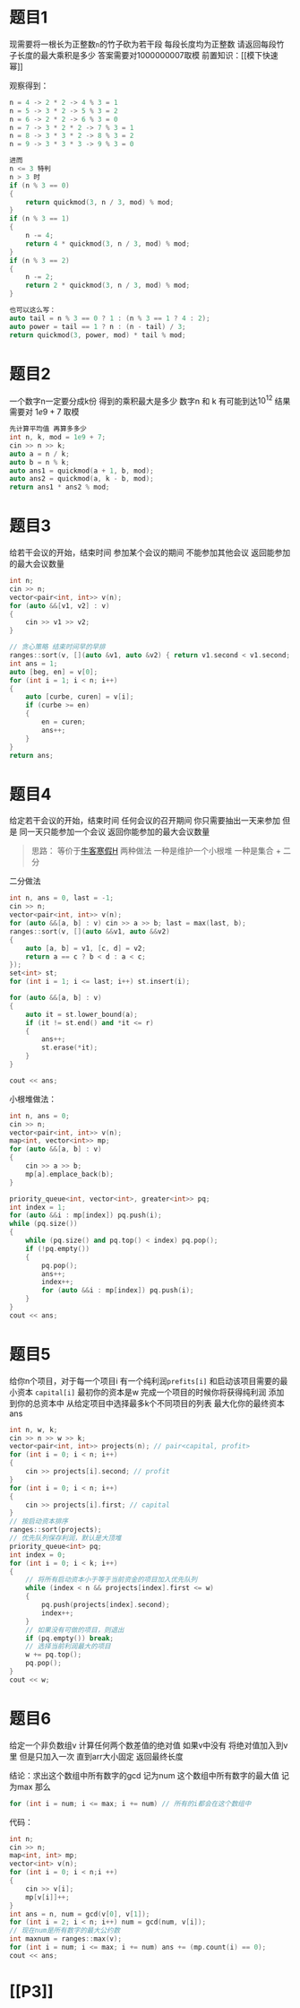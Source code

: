 # 题目1
现需要将一根长为正整数`n`的竹子砍为若干段
每段长度均为正整数
请返回每段竹子长度的最大乘积是多少
答案需要对1000000007取模
前置知识：[[模下快速幂]]  

观察得到：
```cpp
n = 4 -> 2 * 2 -> 4 % 3 = 1
n = 5 -> 3 * 2 -> 5 % 3 = 2
n = 6 -> 2 * 2 -> 6 % 3 = 0
n = 7 -> 3 * 2 * 2 -> 7 % 3 = 1
n = 8 -> 3 * 3 * 2 -> 8 % 3 = 2
n = 9 -> 3 * 3 * 3 -> 9 % 3 = 0

进而
n <= 3 特判
n > 3 时
if (n % 3 == 0)
{
	return quickmod(3, n / 3, mod) % mod;
}
if (n % 3 == 1)
{
	n -= 4;
	return 4 * quickmod(3, n / 3, mod) % mod;
}
if (n % 3 == 2)
{
	n -= 2;
	return 2 * quickmod(3, n / 3, mod) % mod;
}

也可以这么写：
auto tail = n % 3 == 0 ? 1 : (n % 3 == 1 ? 4 : 2);
auto power = tail == 1 ? n : (n - tail) / 3;
return quickmod(3, power, mod) * tail % mod;
```
# 题目2
一个数字n一定要分成k份 得到的乘积最大是多少
数字n 和 k 有可能到达${10}^{12}$ 
结果需要对 $1e9 + 7$ 取模

```cpp
先计算平均值 再算多多少
int n, k, mod = 1e9 + 7;
cin >> n >> k;
auto a = n / k;
auto b = n % k;
auto ans1 = quickmod(a + 1, b, mod);
auto ans2 = quickmod(a, k - b, mod);
return ans1 * ans2 % mod;
```

# 题目3
给若干会议的开始，结束时间
参加某个会议的期间 不能参加其他会议
返回能参加的最大会议数量
```cpp
int n;
cin >> n;
vector<pair<int, int>> v(n);
for (auto &&[v1, v2] : v)
{
	cin >> v1 >> v2;
}

// 贪心策略 结束时间早的早排
ranges::sort(v, [](auto &v1, auto &v2) { return v1.second < v1.second; });
int ans = 1;
auto [beg, en] = v[0];
for (int i = 1; i < n; i++)
{
	auto [curbe, curen] = v[i];
	if (curbe >= en)
	{
		en = curen;
		ans++;
	}
}
return ans;
```
# 题目4
给定若干会议的开始，结束时间
任何会议的召开期间 你只需要抽出一天来参加
但是 同一天只能参加一个会议
返回你能参加的最大会议数量

> 思路：
> 等价于[牛客寒假H](https://ac.nowcoder.com/acm/contest/95323/H)
> 两种做法 一种是维护一个小根堆 一种是集合 + 二分

二分做法
```cpp
int n, ans = 0, last = -1;
cin >> n;
vector<pair<int, int>> v(n);
for (auto &&[a, b] : v) cin >> a >> b; last = max(last, b);
ranges::sort(v, [](auto &&v1, auto &&v2)
{
	auto [a, b] = v1, [c, d] = v2;
	return a == c ? b < d : a < c;	
});
set<int> st;
for (int i = 1; i <= last; i++) st.insert(i);

for (auto &&[a, b] : v)
{
	auto it = st.lower_bound(a);
	if (it != st.end() and *it <= r)
	{
		ans++;
		st.erase(*it);
	}
}

cout << ans;
```
小根堆做法：
```cpp
int n, ans = 0;
cin >> n;
vector<pair<int, int>> v(n);
map<int, vector<int>> mp;
for (auto &&[a, b] : v) 
{
	cin >> a >> b;
	mp[a].emplace_back(b);
}

priority_queue<int, vector<int>, greater<int>> pq;
int index = 1;
for (auto &&i : mp[index]) pq.push(i);
while (pq.size())
{
	while (pq.size() and pq.top() < index) pq.pop();
	if (!pq.empty()) 
	{
		pq.pop();
		ans++;
		index++;
		for (auto &&i : mp[index]) pq.push(i);
	}
}
cout << ans;
```

# 题目5 
给你n个项目，对于每一个项目i
有一个纯利润`prefits[i]` 和启动该项目需要的最小资本 `capital[i]` 
最初你的资本是w 完成一个项目的时候你将获得纯利润 添加到你的总资本中
从给定项目中选择最多k个不同项目的列表 最大化你的最终资本ans

```cpp
int n, w, k; 
cin >> n >> w >> k; 
vector<pair<int, int>> projects(n); // pair<capital, profit> 
for (int i = 0; i < n; i++) 
{ 
	cin >> projects[i].second; // profit 
} 
for (int i = 0; i < n; i++) 
{
	cin >> projects[i].first; // capital 
} 
// 按启动资本排序
ranges::sort(projects);
// 优先队列保存利润，默认是大顶堆 
priority_queue<int> pq; 
int index = 0; 
for (int i = 0; i < k; i++) 
{ 
	// 将所有启动资本小于等于当前资金的项目加入优先队列 
	while (index < n && projects[index].first <= w) 
	{ 
		pq.push(projects[index].second); 
		index++; 
	} 
	// 如果没有可做的项目，则退出 
	if (pq.empty()) break; 
	// 选择当前利润最大的项目 
	w += pq.top(); 
	pq.pop(); 
} 
cout << w;
```

# 题目6
给定一个非负数组v 计算任何两个数差值的绝对值 
如果v中没有 将绝对值加入到v里 但是只加入一次
直到arr大小固定 返回最终长度

结论：求出这个数组中所有数字的gcd 记为num
这个数组中所有数字的最大值 记为max
那么 
```cpp
for (int i = num; i <= max; i += num) // 所有的i都会在这个数组中
```

代码：
```cpp
int n;
cin >> n;
map<int, int> mp;
vector<int> v(n);
for (int i = 0; i < n;i ++) 
{
	cin >> v[i];
	mp[v[i]]++;
}
int ans = n, num = gcd(v[0], v[1]);
for (int i = 2; i < n; i++) num = gcd(num, v[i]);
// 现在num是所有数字的最大公约数
int maxnum = ranges::max(v);
for (int i = num; i <= max; i += num) ans += (mp.count(i) == 0);
cout << ans;
```
# [[P3]]